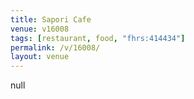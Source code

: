 ```yaml
---
title: Sapori Cafe
venue: v16008
tags: [restaurant, food, "fhrs:414434"]
permalink: /v/16008/
layout: venue
---
```

null